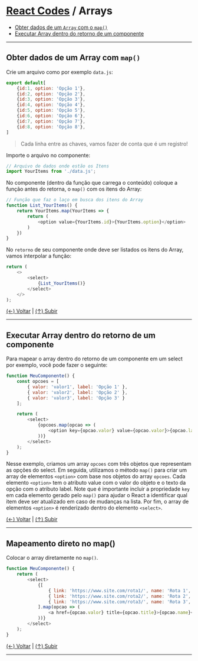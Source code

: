 # [React Codes](https://github.com/systemboys/React_Codes#react-codes "React Codes") / Arrays

- [Obter dados de um `Array` com o `map()`](#obter-dados-de-um-array-com-map "Obter dados de um Array com map()")
- [Executar Array dentro do retorno de um componente](#executar-array-dentro-do-retorno-de-um-componente "Executar Array dentro do retorno de um componente")

---
## Obter dados de um Array com `map()`

Crie um arquivo como por exemplo `data.js`:

```javascript
export default[
    {id:1, option: 'Opção 1'},
    {id:2, option: 'Opção 2'},
    {id:3, option: 'Opção 3'},
    {id:4, option: 'Opção 4'},
    {id:5, option: 'Opção 5'},
    {id:6, option: 'Opção 6'},
    {id:7, option: 'Opção 7'},
    {id:8, option: 'Opção 8'},
]
```

> Cada linha entre as chaves, vamos fazer de conta que é um registro!

Importe o arquivo no componente:

```javascript
// Arquivo de dados onde estão os Itens
import YourItems from './data.js';
```

No componente (dentro da função que carrega o conteúdo) coloque a função antes do retorna, o `map()` com os itens do Array:

```javascript
// Função que faz o laço em busca dos itens do Array
function List_YourItems() {
    return YourItems.map(YourItems => {
        return (
            <option value={YourItems.id}>{YourItems.option}</option>
        )
    })
}
```

No `retorno` de seu componente onde deve ser listados os itens do Array, vamos interpolar a função:

```javascript
return (
    <>
        <select>
            {List_YourItems()}
        </select>
    </>
);
```

[(&larr;) Voltar](https://github.com/systemboys/React_Codes#react-codes "Voltar ao Sumário") | 
[(&uarr;) Subir](#react-codes--arrays "Subir para o topo")

---

## Executar Array dentro do retorno de um componente

Para mapear o array dentro do retorno de um componente em um select por exemplo, você pode fazer o seguinte:

```javascript
function MeuComponente() {
    const opcoes = [
        { valor: 'valor1', label: 'Opção 1' },
        { valor: 'valor2', label: 'Opção 2' },
        { valor: 'valor3', label: 'Opção 3' }
    ];

    return (
        <select>
            {opcoes.map(opcao => (
                <option key={opcao.valor} value={opcao.valor}>{opcao.label}</option>
            ))}
        </select>
    );
}
```

Nesse exemplo, criamos um array `opcoes` com três objetos que representam as opções do select. Em seguida, utilizamos o método `map()` para criar um array de elementos `<option>` com base nos objetos do array `opcoes`. Cada elemento `<option>` tem o atributo value com o valor do objeto e o texto da opção com o atributo label. Note que é importante incluir a propriedade `key` em cada elemento gerado pelo `map()` para ajudar o React a identificar qual item deve ser atualizado em caso de mudanças na lista. Por fim, o array de elementos `<option>` é renderizado dentro do elemento `<select>`.

[(&larr;) Voltar](https://github.com/systemboys/React_Codes#react-codes "Voltar ao Sumário") | 
[(&uarr;) Subir](#react-codes--arrays "Subir para o topo")

---

## Mapeamento direto no map()

Colocar o array diretamente no `map()`.

```javascript
function MeuComponente() {
    return (
        <select>
            {[
                { link: 'https://www.site.com/rota1/', name: 'Rota 1', title: 'Ir para rota 1' },
                { link: 'https://www.site.com/rota2/', name: 'Rota 2', title: 'Ir para rota 2' },
                { link: 'https://www.site.com/rota3/', name: 'Rota 3', title: 'Ir para rota 3' }
            ].map(opcao => (
                <a href={opcao.valor} title={opcao.title}>{opcao.name}</a>
            ))}
        </select>
    );
}
```

[(&larr;) Voltar](https://github.com/systemboys/React_Codes#react-codes "Voltar ao Sumário") | 
[(&uarr;) Subir](#react-codes--arrays "Subir para o topo")

---
